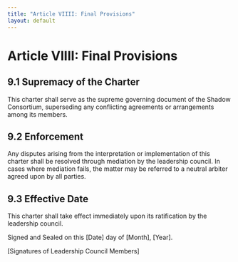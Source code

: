 ```yaml
---
title: "Article VIIII: Final Provisions"
layout: default
---
```

# Article VIIII: Final Provisions

## 9.1 Supremacy of the Charter

This charter shall serve as the supreme governing document of the Shadow Consortium, superseding any conflicting agreements or arrangements among its members.

## 9.2 Enforcement

Any disputes arising from the interpretation or implementation of this charter shall be resolved through mediation by the leadership council. In cases where mediation fails, the matter may be referred to a neutral arbiter agreed upon by all parties.

## 9.3 Effective Date

This charter shall take effect immediately upon its ratification by the leadership council.

Signed and Sealed on this [Date] day of [Month], [Year].

[Signatures of Leadership Council Members]
